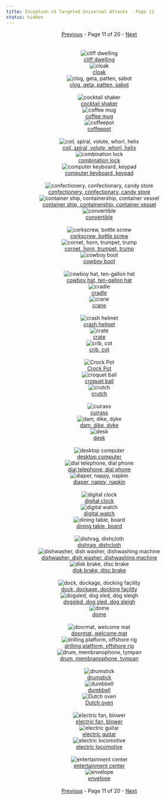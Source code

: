 ```yaml
---
title: Inception v3 Targeted Universal Attacks - Page 11
status: hidden
---
```

<center><a href="inception-v3-targeted-universal-attacks-page-10.html">Previous</a> - Page 11 of 20 - <a href="inception-v3-targeted-universal-attacks-page-12.html">Next</a></center>
<br /><br /><div class="row">
<div id=500 class="col-md-4"><center>
<img src="/images/incv3_univ/500.png" alt="cliff dwelling"" /><br />
<a href="#500">cliff dwelling</a></center></div>
<div id=501 class="col-md-4"><center>
<img src="/images/incv3_univ/501.png" alt="cloak"" /><br />
<a href="#501">cloak</a></center></div>
<div id=502 class="col-md-4"><center>
<img src="/images/incv3_univ/502.png" alt="clog, geta, patten, sabot"" /><br />
<a href="#502">clog, geta, patten, sabot</a></center></div>
</div><br />
<div class="row">
<div id=503 class="col-md-4"><center>
<img src="/images/incv3_univ/503.png" alt="cocktail shaker"" /><br />
<a href="#503">cocktail shaker</a></center></div>
<div id=504 class="col-md-4"><center>
<img src="/images/incv3_univ/504.png" alt="coffee mug"" /><br />
<a href="#504">coffee mug</a></center></div>
<div id=505 class="col-md-4"><center>
<img src="/images/incv3_univ/505.png" alt="coffeepot"" /><br />
<a href="#505">coffeepot</a></center></div>
</div><br />
<div class="row">
<div id=506 class="col-md-4"><center>
<img src="/images/incv3_univ/506.png" alt="coil, spiral, volute, whorl, helix"" /><br />
<a href="#506">coil, spiral, volute, whorl, helix</a></center></div>
<div id=507 class="col-md-4"><center>
<img src="/images/incv3_univ/507.png" alt="combination lock"" /><br />
<a href="#507">combination lock</a></center></div>
<div id=508 class="col-md-4"><center>
<img src="/images/incv3_univ/508.png" alt="computer keyboard, keypad"" /><br />
<a href="#508">computer keyboard, keypad</a></center></div>
</div><br />
<div class="row">
<div id=509 class="col-md-4"><center>
<img src="/images/incv3_univ/509.png" alt="confectionery, confectionary, candy store"" /><br />
<a href="#509">confectionery, confectionary, candy store</a></center></div>
<div id=510 class="col-md-4"><center>
<img src="/images/incv3_univ/510.png" alt="container ship, containership, container vessel"" /><br />
<a href="#510">container ship, containership, container vessel</a></center></div>
<div id=511 class="col-md-4"><center>
<img src="/images/incv3_univ/511.png" alt="convertible"" /><br />
<a href="#511">convertible</a></center></div>
</div><br />
<div class="row">
<div id=512 class="col-md-4"><center>
<img src="/images/incv3_univ/512.png" alt="corkscrew, bottle screw"" /><br />
<a href="#512">corkscrew, bottle screw</a></center></div>
<div id=513 class="col-md-4"><center>
<img src="/images/incv3_univ/513.png" alt="cornet, horn, trumpet, trump"" /><br />
<a href="#513">cornet, horn, trumpet, trump</a></center></div>
<div id=514 class="col-md-4"><center>
<img src="/images/incv3_univ/514.png" alt="cowboy boot"" /><br />
<a href="#514">cowboy boot</a></center></div>
</div><br />
<div class="row">
<div id=515 class="col-md-4"><center>
<img src="/images/incv3_univ/515.png" alt="cowboy hat, ten-gallon hat"" /><br />
<a href="#515">cowboy hat, ten-gallon hat</a></center></div>
<div id=516 class="col-md-4"><center>
<img src="/images/incv3_univ/516.png" alt="cradle"" /><br />
<a href="#516">cradle</a></center></div>
<div id=517 class="col-md-4"><center>
<img src="/images/incv3_univ/517.png" alt="crane"" /><br />
<a href="#517">crane</a></center></div>
</div><br />
<div class="row">
<div id=518 class="col-md-4"><center>
<img src="/images/incv3_univ/518.png" alt="crash helmet"" /><br />
<a href="#518">crash helmet</a></center></div>
<div id=519 class="col-md-4"><center>
<img src="/images/incv3_univ/519.png" alt="crate"" /><br />
<a href="#519">crate</a></center></div>
<div id=520 class="col-md-4"><center>
<img src="/images/incv3_univ/520.png" alt="crib, cot"" /><br />
<a href="#520">crib, cot</a></center></div>
</div><br />
<div class="row">
<div id=521 class="col-md-4"><center>
<img src="/images/incv3_univ/521.png" alt="Crock Pot"" /><br />
<a href="#521">Crock Pot</a></center></div>
<div id=522 class="col-md-4"><center>
<img src="/images/incv3_univ/522.png" alt="croquet ball"" /><br />
<a href="#522">croquet ball</a></center></div>
<div id=523 class="col-md-4"><center>
<img src="/images/incv3_univ/523.png" alt="crutch"" /><br />
<a href="#523">crutch</a></center></div>
</div><br />
<div class="row">
<div id=524 class="col-md-4"><center>
<img src="/images/incv3_univ/524.png" alt="cuirass"" /><br />
<a href="#524">cuirass</a></center></div>
<div id=525 class="col-md-4"><center>
<img src="/images/incv3_univ/525.png" alt="dam, dike, dyke"" /><br />
<a href="#525">dam, dike, dyke</a></center></div>
<div id=526 class="col-md-4"><center>
<img src="/images/incv3_univ/526.png" alt="desk"" /><br />
<a href="#526">desk</a></center></div>
</div><br />
<div class="row">
<div id=527 class="col-md-4"><center>
<img src="/images/incv3_univ/527.png" alt="desktop computer"" /><br />
<a href="#527">desktop computer</a></center></div>
<div id=528 class="col-md-4"><center>
<img src="/images/incv3_univ/528.png" alt="dial telephone, dial phone"" /><br />
<a href="#528">dial telephone, dial phone</a></center></div>
<div id=529 class="col-md-4"><center>
<img src="/images/incv3_univ/529.png" alt="diaper, nappy, napkin"" /><br />
<a href="#529">diaper, nappy, napkin</a></center></div>
</div><br />
<div class="row">
<div id=530 class="col-md-4"><center>
<img src="/images/incv3_univ/530.png" alt="digital clock"" /><br />
<a href="#530">digital clock</a></center></div>
<div id=531 class="col-md-4"><center>
<img src="/images/incv3_univ/531.png" alt="digital watch"" /><br />
<a href="#531">digital watch</a></center></div>
<div id=532 class="col-md-4"><center>
<img src="/images/incv3_univ/532.png" alt="dining table, board"" /><br />
<a href="#532">dining table, board</a></center></div>
</div><br />
<div class="row">
<div id=533 class="col-md-4"><center>
<img src="/images/incv3_univ/533.png" alt="dishrag, dishcloth"" /><br />
<a href="#533">dishrag, dishcloth</a></center></div>
<div id=534 class="col-md-4"><center>
<img src="/images/incv3_univ/534.png" alt="dishwasher, dish washer, dishwashing machine"" /><br />
<a href="#534">dishwasher, dish washer, dishwashing machine</a></center></div>
<div id=535 class="col-md-4"><center>
<img src="/images/incv3_univ/535.png" alt="disk brake, disc brake"" /><br />
<a href="#535">disk brake, disc brake</a></center></div>
</div><br />
<div class="row">
<div id=536 class="col-md-4"><center>
<img src="/images/incv3_univ/536.png" alt="dock, dockage, docking facility"" /><br />
<a href="#536">dock, dockage, docking facility</a></center></div>
<div id=537 class="col-md-4"><center>
<img src="/images/incv3_univ/537.png" alt="dogsled, dog sled, dog sleigh"" /><br />
<a href="#537">dogsled, dog sled, dog sleigh</a></center></div>
<div id=538 class="col-md-4"><center>
<img src="/images/incv3_univ/538.png" alt="dome"" /><br />
<a href="#538">dome</a></center></div>
</div><br />
<div class="row">
<div id=539 class="col-md-4"><center>
<img src="/images/incv3_univ/539.png" alt="doormat, welcome mat"" /><br />
<a href="#539">doormat, welcome mat</a></center></div>
<div id=540 class="col-md-4"><center>
<img src="/images/incv3_univ/540.png" alt="drilling platform, offshore rig"" /><br />
<a href="#540">drilling platform, offshore rig</a></center></div>
<div id=541 class="col-md-4"><center>
<img src="/images/incv3_univ/541.png" alt="drum, membranophone, tympan"" /><br />
<a href="#541">drum, membranophone, tympan</a></center></div>
</div><br />
<div class="row">
<div id=542 class="col-md-4"><center>
<img src="/images/incv3_univ/542.png" alt="drumstick"" /><br />
<a href="#542">drumstick</a></center></div>
<div id=543 class="col-md-4"><center>
<img src="/images/incv3_univ/543.png" alt="dumbbell"" /><br />
<a href="#543">dumbbell</a></center></div>
<div id=544 class="col-md-4"><center>
<img src="/images/incv3_univ/544.png" alt="Dutch oven"" /><br />
<a href="#544">Dutch oven</a></center></div>
</div><br />
<div class="row">
<div id=545 class="col-md-4"><center>
<img src="/images/incv3_univ/545.png" alt="electric fan, blower"" /><br />
<a href="#545">electric fan, blower</a></center></div>
<div id=546 class="col-md-4"><center>
<img src="/images/incv3_univ/546.png" alt="electric guitar"" /><br />
<a href="#546">electric guitar</a></center></div>
<div id=547 class="col-md-4"><center>
<img src="/images/incv3_univ/547.png" alt="electric locomotive"" /><br />
<a href="#547">electric locomotive</a></center></div>
</div><br />
<div class="row">
<div id=548 class="col-md-4"><center>
<img src="/images/incv3_univ/548.png" alt="entertainment center"" /><br />
<a href="#548">entertainment center</a></center></div>
<div id=549 class="col-md-4"><center>
<img src="/images/incv3_univ/549.png" alt="envelope"" /><br />
<a href="#549">envelope</a></center></div>
</div><br />
<center><a href="inception-v3-targeted-universal-attacks-page-10.html">Previous</a> - Page 11 of 20 - <a href="inception-v3-targeted-universal-attacks-page-12.html">Next</a></center>
